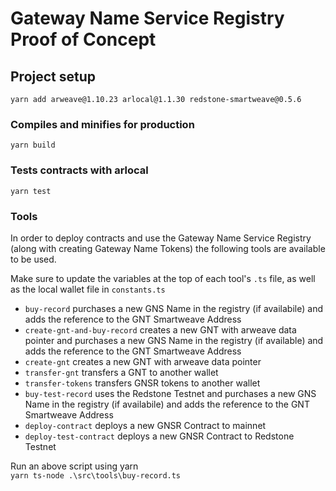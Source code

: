 # Gateway Name Service Registry Proof of Concept

## Project setup
```
yarn add arweave@1.10.23 arlocal@1.1.30 redstone-smartweave@0.5.6
```

### Compiles and minifies for production
```
yarn build
```

### Tests contracts with arlocal
```
yarn test
```

### Tools
In order to deploy contracts and use the Gateway Name Service Registry (along with creating Gateway Name Tokens) the following tools are available to be used. 

Make sure to update the variables at the top of each tool's `.ts` file, as well as the local wallet file in `constants.ts`  

- `buy-record` purchases a new GNS Name in the registry (if availabile) and adds the reference to the GNT Smartweave Address  
- `create-gnt-and-buy-record` creates a new GNT with arweave data pointer and purchases a new GNS Name in the registry (if available) and adds the reference to the GNT Smartweave Address  
- `create-gnt` creates a new GNT with arweave data pointer  
- `transfer-gnt` transfers a GNT to another wallet  
- `transfer-tokens` transfers GNSR tokens to another wallet  
- `buy-test-record` uses the Redstone Testnet and purchases a new GNS Name in the registry (if availabile) and adds the reference to the GNT Smartweave Address  
- `deploy-contract` deploys a new GNSR Contract to mainnet  
- `deploy-test-contract` deploys a new GNSR Contract to Redstone Testnet  

Run an above script using yarn  
`yarn ts-node .\src\tools\buy-record.ts`